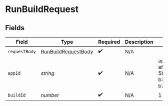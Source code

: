 # RunBuildRequest


## Fields

| Field                                                                 | Type                                                                  | Required                                                              | Description                                                           | Example                                                               |
| --------------------------------------------------------------------- | --------------------------------------------------------------------- | --------------------------------------------------------------------- | --------------------------------------------------------------------- | --------------------------------------------------------------------- |
| `requestBody`                                                         | [RunBuildRequestBody](../../models/operations/runbuildrequestbody.md) | :heavy_check_mark:                                                    | N/A                                                                   |                                                                       |
| `appId`                                                               | *string*                                                              | :heavy_check_mark:                                                    | N/A                                                                   | app-af469a92-5b45-4565-b3c4-b79878de67d2                              |
| `buildId`                                                             | *number*                                                              | :heavy_check_mark:                                                    | N/A                                                                   | 1                                                                     |